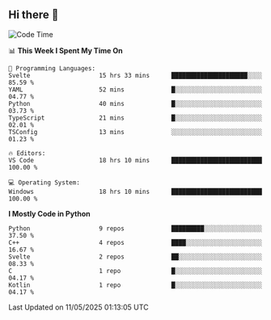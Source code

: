 ## Hi there 👋

<!--START_SECTION:waka-->
![Code Time](http://img.shields.io/badge/Code%20Time-197%20hrs%2046%20mins-blue)

📊 **This Week I Spent My Time On** 

```text
💬 Programming Languages: 
Svelte                   15 hrs 33 mins      █████████████████████░░░░   85.59 % 
YAML                     52 mins             █░░░░░░░░░░░░░░░░░░░░░░░░   04.77 % 
Python                   40 mins             █░░░░░░░░░░░░░░░░░░░░░░░░   03.73 % 
TypeScript               21 mins             █░░░░░░░░░░░░░░░░░░░░░░░░   02.01 % 
TSConfig                 13 mins             ░░░░░░░░░░░░░░░░░░░░░░░░░   01.23 % 

🔥 Editors: 
VS Code                  18 hrs 10 mins      █████████████████████████   100.00 % 

💻 Operating System: 
Windows                  18 hrs 10 mins      █████████████████████████   100.00 % 
```

**I Mostly Code in Python** 

```text
Python                   9 repos             █████████░░░░░░░░░░░░░░░░   37.50 % 
C++                      4 repos             ████░░░░░░░░░░░░░░░░░░░░░   16.67 % 
Svelte                   2 repos             ██░░░░░░░░░░░░░░░░░░░░░░░   08.33 % 
C                        1 repo              █░░░░░░░░░░░░░░░░░░░░░░░░   04.17 % 
Kotlin                   1 repo              █░░░░░░░░░░░░░░░░░░░░░░░░   04.17 % 
```




 Last Updated on 11/05/2025 01:13:05 UTC
<!--END_SECTION:waka-->
